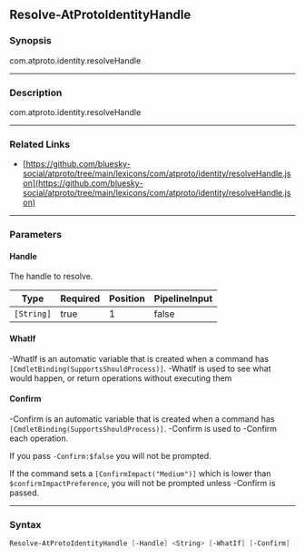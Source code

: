 Resolve-AtProtoIdentityHandle
-----------------------------




### Synopsis
com.atproto.identity.resolveHandle



---


### Description

com.atproto.identity.resolveHandle



---


### Related Links
* [https://github.com/bluesky-social/atproto/tree/main/lexicons/com/atproto/identity/resolveHandle.json](https://github.com/bluesky-social/atproto/tree/main/lexicons/com/atproto/identity/resolveHandle.json)





---


### Parameters
#### **Handle**

The handle to resolve.






|Type      |Required|Position|PipelineInput|
|----------|--------|--------|-------------|
|`[String]`|true    |1       |false        |



#### **WhatIf**
-WhatIf is an automatic variable that is created when a command has ```[CmdletBinding(SupportsShouldProcess)]```.
-WhatIf is used to see what would happen, or return operations without executing them
#### **Confirm**
-Confirm is an automatic variable that is created when a command has ```[CmdletBinding(SupportsShouldProcess)]```.
-Confirm is used to -Confirm each operation.

If you pass ```-Confirm:$false``` you will not be prompted.


If the command sets a ```[ConfirmImpact("Medium")]``` which is lower than ```$confirmImpactPreference```, you will not be prompted unless -Confirm is passed.



---


### Syntax
```PowerShell
Resolve-AtProtoIdentityHandle [-Handle] <String> [-WhatIf] [-Confirm] [<CommonParameters>]
```
